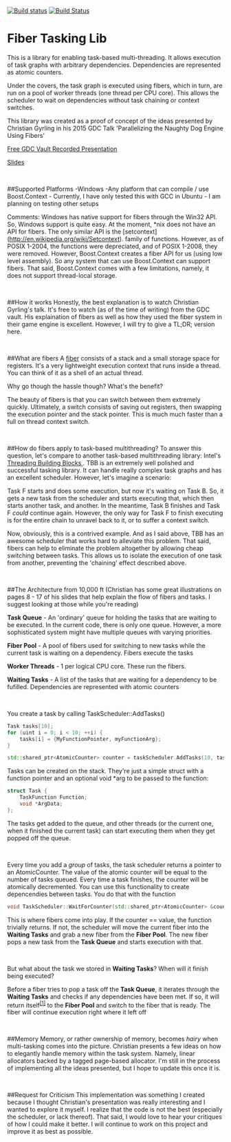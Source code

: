 [![Build status](https://ci.appveyor.com/api/projects/status/yhx0vf00v45m8qcr?svg=true)](https://ci.appveyor.com/project/RichieSams/fibertaskinglib)      [![Build Status](https://travis-ci.org/RichieSams/FiberTaskingLib.svg?branch=master)](https://travis-ci.org/RichieSams/FiberTaskingLib)

**Fiber Tasking Lib**
====================

This is a library for enabling task-based multi-threading. It allows execution of task graphs with arbitrary dependencies. Dependencies are represented as atomic counters.

Under the covers, the task graph is executed using fibers, which in turn, are run on a pool of worker threads (one thread per CPU core). This allows the scheduler to wait on dependencies without task chaining or context switches. 

This library was created as a proof of concept of the ideas presented by
Christian Gyrling in his 2015 GDC Talk 'Parallelizing the Naughty Dog Engine Using Fibers'

[Free GDC Vault Recorded Presentation](http://gdcvault.com/play/1022186/Parallelizing-the-Naughty-Dog-Engine)

[Slides](http://twvideo01.ubm-us.net/o1/vault/gdc2015/presentations/Gyrling_Christian_Parallelizing_The_Naughty.pdf)

<br />


##Supported Platforms
-Windows
-Any platform that can compile / use Boost.Context
	- Currently, I have only tested this with GCC in Ubuntu
	- I am planning on testing other setups

Comments:
Windows has native support for fibers through the Win32 API. So, Windows support is quite easy.
At the moment, *nix does not have an API for fibers. The only similar API is the [setcontext] (http://en.wikipedia.org/wiki/Setcontext). family of functions. However, as of POSIX 1-2004, the functions were depreciated, and of POSIX 1-2008, they were removed. 
However, Boost.Context creates a fiber API for us (using low level assembly). So any system that can use Boost.Context can support fibers. That said, Boost.Context comes with a few limitations, namely, it does not support thread-local storage.

<br />

##How it works
Honestly, the best explanation is to watch Christian Gyrling's talk. It's free to watch (as of the time of writing) from the GDC vault. His explaination of fibers as well as how they used the fiber system in their game engine is excellent. However, I will try to give a TL;DR; version here.

<br />

##What are fibers
A [fiber](https://msdn.microsoft.com/en-us/library/windows/desktop/ms682661%28v=vs.85%29.aspx) consists of a stack and a small storage space for registers. It's a very lightweight execution context that runs inside a thread. You can think of it as a shell of an actual thread. 

Why go though the hassle though? What's the benefit?

The beauty of fibers is that you can switch between them extremely quickly. Ultimately, a switch consists of saving out registers, then swapping the execution pointer and the stack pointer. This is much much faster than a full on thread context switch.

<br />

##How do fibers apply to task-based multithreading?
To answer this question, let's compare to another task-based multithreading library: Intel's [Threading Building Blocks ](https://www.threadingbuildingblocks.org/). TBB is an extremely well polished and successful tasking library. It can handle really complex task graphs and has an excellent scheduler. However, let's imagine a scenario:

Task F starts and does some execution, but now it's waiting on Task B. So, it gets a new task from the scheduler and starts executing that, which then starts another task, and another. In the meantime, Task B finishes and Task F _could_ continue again. However, the only way for Task F to finish executing is for the entire chain to unravel back to it, or to suffer a context switch. 

Now, obviously, this is a contrived example. And as I said above, TBB has an awesome scheduler that works hard to alleviate this problem. That said, fibers can help to eliminate the problem altogether by allowing cheap switching between tasks. This allows us to isolate the execution of one task from another, preventing the 'chaining' effect described above.

<br />

##The Architecture from 10,000 ft
(Christian has some great illustrations on pages 8 - 17 of his slides that help explain the flow of fibers and tasks. I suggest looking at those while you're reading)

**Task Queue** - An 'ordinary' queue for holding the tasks that are waiting to be executed. In the current code, there is only one queue. However, a more sophisticated system might have multiple queues with varying priorities.

**Fiber Pool** - A pool of fibers used for switching to new tasks while the current task is waiting on a dependency. Fibers execute the tasks

**Worker Threads** - 1 per logical CPU core. These run the fibers.

**Waiting Tasks** - A list of the tasks that are waiting for a dependency to be fufilled. Dependencies are represented with atomic counters

<br />

You create a task by calling TaskScheduler::AddTasks()

```C++
Task tasks[10];
for (uint i = 0; i < 10; ++i) {
    tasks[i] = {MyFunctionPointer, myFunctionArg};
}

std::shared_ptr<AtomicCounter> counter = taskScheduler.AddTasks(10, tasks);
```

Tasks can be created on the stack. They're just a simple struct with a function pointer and an optional void \*arg to be passed to the function:

```C++
struct Task {
    TaskFunction Function;
    void *ArgData;
};
```

The tasks get added to the queue, and other threads (or the current one, when it finished the current task) can start executing them when they get popped off the queue.

<br />

Every time you add a _group_ of tasks, the task scheduler returns a pointer to an AtomicCounter. The value of the atomic counter will be equal to the number of tasks queued. Every time a task finishes, the counter will be atomically decremented. You can use this functionality to create depencendies between tasks. You do that with the function

```C++
void TaskScheduler::WaitForCounter(std::shared_ptr<AtomicCounter> &counter, int value);
```

This is where fibers come into play. If the counter == value, the function trivially returns. If not, the scheduler will move the current fiber into the **Waiting Tasks** and grab a new fiber from the **Fiber Pool**. The new fiber pops a new task from the **Task Queue** and starts execution with that.

<br />

But what about the task we stored in **Waiting Tasks**? When will it finish being executed? 

Before a fiber tries to pop a task off the **Task Queue**, it iterates through the **Waiting Tasks** and checks if any dependencies have been met. If so, it will return itself<sup>[\[1\]](https://github.com/RichieSams/FiberTaskingLib/blob/master/source/fiber_tasking_lib/task_scheduler.h#L117)</sup> to the **Fiber Pool** and switch to the fiber that is ready. The fiber will continue execution right where it left off

<br />

##Memory
Memory, or rather ownership of memory, becomes _hairy_ when multi-tasking comes into the picture. Christian presents a few ideas on how to elegantly handle memory within the task system. Namely, linear allocators backed by a tagged page-based allocator. I'm still in the process of implementing all the ideas presented, but I hope to update this once it is.

<br />

##Request for Criticism
This implementation was something I created because I thought Christian's presentation was really interesting and I wanted to explore it myself. I realize that the code is not the best (especially the scheduler, or lack thereof). That said, I would love to hear your critiques of how I could make it better. I will continue to work on this project and improve it as best as possible.





